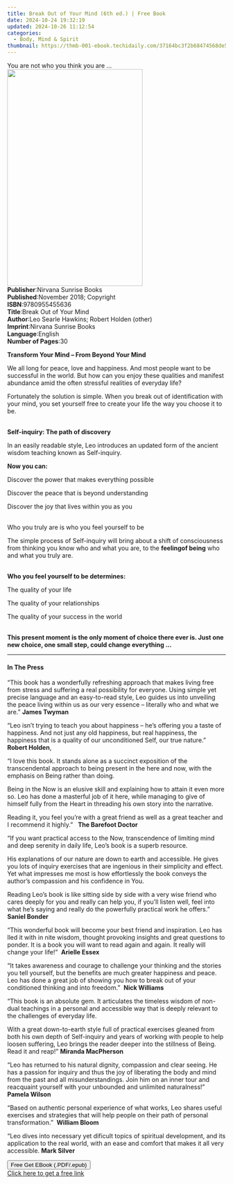 ```yaml
---
title: Break Out of Your Mind (6th ed.) | Free Book
date: 2024-10-24 19:32:19
updated: 2024-10-26 11:12:54
categories:
  - Body, Mind & Spirit
thumbnail: https://thmb-001-ebook.techidaily.com/37164bc3f2b68474568de5db188d63f505c50080c8316dccb95a20d3257eaf95.jpg
---
```

<main id="book-container">
  <div class="flex flex-col">
    <div class="book-brief flex-1 py-6 px-4 sm:p-6 md:py-10 md:px-8">
      <!-- brief-->
      <div class="book-brief-main">You are not who you think you are ...</div>
    </div>
    <div
      class="book-meta-info flex-1 grid gap-4 col-start-1 col-end-3 row-start-1 sm:mb-6 sm:grid-cols-4 lg:gap-6 lg:col-start-2 lg:row-end-6 lg:row-span-6 lg:mb-0"
    >
      <div
        class="book-meta-info-left place-content-center mt-4 p-4 text-sm leading-6 col-start-2 col-span-2 dark:text-slate-400"
      >
        <img
          class="w-full h-500 object-cover rounded-lg sm:h-255 sm:col-span-2 lg:col-span-full"
          src="https://img-001-ebook.techidaily.com/bc1db4a9a4477f1fd13eb02df7127a51d1198901075c9736274ef1502b2b2718.jpg"
          alt=""
          width="312"
          height="500"
        />
      </div>
      <div
        class="book-meta-info-right mt-2 col-start-1 row-start-2 col-span-3 self-center"
      >
        <!-- meta data  -->
        <div class="flex flex-col px-4 md:px-8">
          <div class="flex-1">
            <strong>Publisher</strong>:<span class="px-2"
              >Nirvana Sunrise Books</span
            >
          </div>
          <div class="flex-1">
            <strong>Published</strong>:<span class="px-2"
              >November 2018; Copyright</span
            >
          </div>
          <div class="flex-1">
            <strong>ISBN</strong>:<span class="px-2">9780955455636</span>
          </div>
          <div class="flex-1">
            <strong>Title</strong>:<span class="px-2"
              >Break Out of Your Mind</span
            >
          </div>
          <div class="flex-1">
            <strong>Author</strong>:<span class="px-2"
              >Leo Searle Hawkins; Robert Holden (other)</span
            >
          </div>
          <div class="flex-1">
            <strong>Imprint</strong>:<span class="px-2"
              >Nirvana Sunrise Books</span
            >
          </div>
          <div class="flex-1">
            <strong>Language</strong>:<span class="px-2">English</span>
          </div>
          <div class="flex-1">
            <strong>Number of Pages</strong>:<span class="px-2">30</span>
          </div>
        </div>
      </div>
    </div>
    <div class="book-description flex-1 py-6 px-4 sm:p-6 md:py-10 md:px-8">
      <div class="book-description-main">
        <div accordion-content="" id="description">
          <p><strong>Transform Your Mind – From Beyond Your Mind</strong></p>
          <p>
            We all long for peace, love and happiness. And most people want to
            be successful in the world. But how can you enjoy these qualities
            and manifest abundance amid the often stressful realities of
            everyday life?
          </p>
          <p>
            Fortunately the solution is simple. When you break out of
            identification with your mind, you set yourself free to create your
            life the way you choose it to be.<br />&nbsp;
          </p>
          <p><strong>Self-inquiry: The path of discovery</strong></p>
          <p>
            In an easily readable style, Leo introduces an updated form of the
            ancient wisdom teaching known as Self-inquiry.
          </p>
          <p><strong>Now you can:</strong></p>
          <p>Discover the power that makes everything possible</p>
          <p>Discover the peace that is beyond understanding</p>
          <p>Discover the joy that lives within you as you</p>
          <p><br />Who you truly are is who you feel yourself to be</p>
          <p>
            The simple process of Self-inquiry will bring about a shift of
            consciousness from thinking you know who and what you are, to the
            <strong>feeling</strong><strong></strong
            ><strong>of being</strong> who and what you truly are.<br />&nbsp;
          </p>
          <p><strong>Who you feel yourself to be determines:</strong></p>
          <p>The quality of your life</p>
          <p>The quality of your relationships</p>
          <p>The quality of your success in the world</p>
          <p>
            <br /><strong>T</strong><strong>his present moment is the </strong
            ><strong>only</strong><strong> moment of choice there </strong
            ><strong
              >ever is. Just one new choice, one small step, could change
              everything ...</strong
            >
          </p>
        </div>
        <div class="accordion-fader"></div>
      </div>
    </div>
    <div class="book-excerpts flex-1 py-6 px-4 sm:p-6 md:py-10 md:px-8">
      <!-- excerpts-->
      <div class="book-excerpts-main">
        <hr />
        <h4 class="placeholder placeholder-heading">
          <span>In The Press</span>
        </h4>
        <p></p>
        <p>
          “This book has a wonderfully refreshing approach that makes living
          free from stress and suffering a real possibility for everyone. Using
          simple yet precise language and an easy-to-read style, Leo guides us
          into unveiling the peace living within us as our very essence –
          literally who and what we are.” <strong>James Twyman</strong>
        </p>
        <p>
          “Leo isn’t trying to teach you about happiness – he’s offering you a
          taste of happiness. And not just any old happiness, but real
          happiness, the happiness that is a quality of our unconditioned Self,
          our true nature.” <strong>Robert Holden</strong>,
        </p>
        <p>
          “I love this book. It stands alone as a succinct exposition of the
          transcendental approach to being present in the here and now, with the
          emphasis on Being rather than doing.
        </p>
        <p>
          Being in the Now is an elusive skill and explaining how to attain it
          even more so. Leo has done a masterful job of it here, while managing
          to give of himself fully from the Heart in threading his own story
          into the narrative.
        </p>
        <p>
          Reading it, you feel you’re with a great friend as well as a great
          teacher and I recommend it highly.”&nbsp;&nbsp;
          <strong>The Barefoot Doctor </strong>
        </p>
        <p>
          “If you want practical access to the Now, transcendence of limiting
          mind and deep serenity in daily life, Leo’s book is a superb resource.
        </p>
        <p>
          His explanations of our nature are down to earth and accessible. He
          gives you lots of inquiry exercises that are ingenious in their
          simplicity and effect. Yet what impresses me most is how effortlessly
          the book conveys the author’s compassion and his confidence in You.
        </p>
        <p>
          Reading Leo’s book is like sitting side by side with a very wise
          friend who cares deeply for you and really can help you, if you’ll
          listen well, feel into what he’s saying and really do the powerfully
          practical work he offers.” <strong>Saniel Bonder </strong>
        </p>
        <p>
          “This wonderful book will become your best friend and inspiration. Leo
          has lled it with in nite wisdom, thought provoking insights and great
          questions to ponder. It is a book you will want to read again and
          again. It really will change your life!”&nbsp;
          <strong>Arielle Essex </strong>
        </p>
        <p>
          “It takes awareness and courage to challenge your thinking and the
          stories you tell yourself, but the benefits are much greater happiness
          and peace. Leo has done a great job of showing you how to break out of
          your conditioned thinking and into freedom.”&nbsp;
          <strong>Nick Williams </strong>
        </p>
        <p>
          “This book is an absolute gem. It articulates the timeless wisdom of
          non-dual teachings in a personal and accessible way that is deeply
          relevant to the challenges of everyday life.
        </p>
        <p>
          With a great down-to-earth style full of practical exercises gleaned
          from both his own depth of Self-inquiry and years of working with
          people to help loosen suffering, Leo brings the reader deeper into the
          stillness of Being. Read it and reap!”
          <strong>Miranda MacPherson </strong>
        </p>
        <p>
          “Leo has returned to his natural dignity, compassion and clear seeing.
          He has a passion for inquiry and thus the joy of liberating the body
          and mind from the past and all misunderstandings. Join him on an inner
          tour and reacquaint yourself with your unbounded and unlimited
          naturalness!” <strong>Pamela Wilson </strong>
        </p>
        <p>
          “Based on authentic personal experience of what works, Leo shares
          useful exercises and strategies that will help people on their path of
          personal transformation.”&nbsp; <strong>William Bloom </strong>
        </p>
        <p>
          “Leo dives into necessary yet dificult topics of spiritual
          development, and its application to the real world, with an ease and
          comfort that makes it all very accessible.
          <strong>Mark Silver</strong>
        </p>
        <p></p>
      </div>
    </div>
    <div
      class="book-about-author flex-1 py-6 px-4 sm:p-6 md:py-10 md:px-8"
    ></div>
    <div class="book-free-get flex-1 py-6 px-4 sm:p-6 md:py-10 md:px-8">
      <button
        id="btn-free-get"
        class="bg-blue-500 hover:bg-blue-700 text-white font-bold py-2 px-4 rounded"
      >
        Free Get EBook (.PDF/.epub)
      </button>
      <div id="countdown-display" class="px-2 text-lg mt-2"></div>
      <a
        id="free-link"
        class="hidden bg-blue-500 hover:bg-blue-700 text-white font-bold py-2 px-4 rounded"
        href="https://www.ebooks.com/en-us/book/209866071/break-out-of-your-mind/leo-searle-hawkins/"
        target="_blank"
        >Click here to get a free link</a
      >
    </div>
    <script>
      let countdownTime = 0;
      let countdownInterval = null;
      document
        .getElementById('btn-free-get')
        .addEventListener('click', startCountdown);
      function startCountdown() {
        countdownTime = new Date().getTime() + 60000 * 3;
        countdownInterval = setInterval(updateCountdown, 1000);
        document.getElementById('btn-free-get').disabled = true;
        document
          .getElementById('btn-free-get')
          .classList.add('bg-gray-500', 'cursor-not-allowed');
      }
      function updateCountdown() {
        let currentTime = new Date().getTime();
        let timeLeft = countdownTime - currentTime;
        let secondsLeft = Math.floor(timeLeft / 1000);
        document.getElementById('countdown-display').innerHTML =
          `Remaining time: ${secondsLeft} seconds.`;
        if (secondsLeft <= 0) {
          clearInterval(countdownInterval);
          document.getElementById('btn-free-get').classList.add('hidden');
          document.getElementById('free-link').classList.remove('hidden');
          document.getElementById('countdown-display').innerHTML = '';
        }
      }
    </script>
  </div>
</main>
